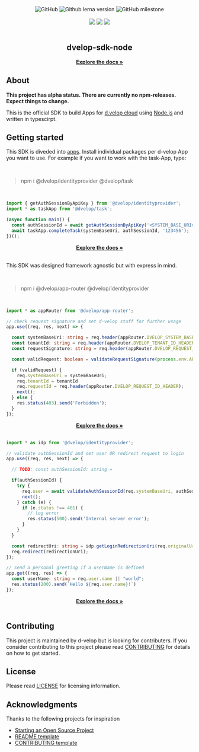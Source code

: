 

<div style="text-align: center">

  <div>
    <img alt="GitHub" src="https://img.shields.io/github/license/d-velop/dvelop-sdk-node?style=for-the-badge">
    <img alt="Github lerna version" src="https://img.shields.io/github/lerna-json/v/d-velop/dvelop-sdk-node?style=for-the-badge">
    <img alt="GitHub milestone" src="https://img.shields.io/github/milestones/progress-percent/d-velop/dvelop-sdk-node/1?style=for-the-badge">
  </div>
  </br>
  <div>
    <img src="https://img.shields.io/badge/%40dvelop%2Fapp--router-merged-blueviolet?style=for-the-badge">
    <img src="https://img.shields.io/badge/%40dvelop%2Fidentityprovider-merged-blueviolet?style=for-the-badge">
    <img src="https://img.shields.io/badge/%40dvelop%2Ftask-in%20progress-%230052cc?style=for-the-badge">
  </div>
  </br>
  <h2>dvelop-sdk-node</h2>
  <a href="https://d-velop.github.io/dvelop-sdk-node/modules.html"><strong>Explore the docs »</strong></a>
</div>

## About

**This project has alpha status. There are currently no npm-releases. Expect things to change.**

This is the official SDK to build Apps for [d.velop cloud](https://www.d-velop.de/cloud/) using
[Node.js](https://nodejs.org/en/) and written in typescirpt.

## Getting started

This SDK is diveded into [apps](https://developer.d-velop.de/dev/de/explore-the-apps). Install individual packages per d-velop App you want to use. For example if you want to work with the task-App, type:

</br>

> npm i @dvelop/identityprovider @dvelop/task

</br>

``` typescript
import { getAuthSessionByApiKey } from '@dvelop/identityprovider';
import * as taskApp from '@dvelop/task';

(async function main() {
  const authSessionId = await getAuthSessionByApiKey('<SYSTEM_BASE_URI>', '<API_KEY>');
  await taskApp.completeTask(systemBaseUri, authSessionId, '123456');
})();
```

<div style="text-align: center">
  <a href="https://d-velop.github.io/dvelop-sdk-node/modules.html"><strong>Explore the docs »</strong></a>
</div>

</br>

This SDK was designed framework agnostic but with express in mind.

</br>

> npm i @dvelop/app-router @dvelop/identityprovider

</br>

``` typescript
import * as appRouter from '@dvelop/app-router';

// check request signature and set d-velop stuff for further usage
app.use((req, res, next) => {

  const systemBaseUri: string = req.header(appRouter.DVELOP_SYSTEM_BASE_URI_HEADER);
  const tenantId: string = req.header(appRouter.DVELOP_TENANT_ID_HEADER);
  const requestSignature: string = req.header(appRouter.DVELOP_REQUEST_SIGNATURE_HEADER);

  const validRequest: boolean = validateRequestSignature(process.env.APP_SECRET, systemBaseUri, tenantId, requestSignature)

  if (validRequest) {
    req.systemBaseUri = systemBaseUri;
    req.tenantId = tenantId
    req.requestId = req.header(appRouter.DVELOP_REQUEST_ID_HEADER);
    next();
  } else {
    res.status(403).send('Forbidden');
  }
});
```

<div style="text-align: center">
  <a href="https://d-velop.github.io/dvelop-sdk-node/modules.html"><strong>Explore the docs »</strong></a>
</div>

</br>

```typescript
import * as idp from '@dvelop/identityprovider';

// validate authSessionId and set user OR redirect request to login
app.use((req, res, next) => {

  // TODO: const authSessionId: string =

  if(authSessionId) {
    try {
      req.user = await validateAuthSessionId(req.systemBaseUri, authSessionId)
      next();
    } catch (e) {
      if (e.status !== 401) {
        // log error
        res.status(500).send('Internal server error');
      }
    }
  }

  const redirectUri: string = idp.getLoginRedirectionUri(req.originalUrl);
  req.redirect(redirectionUri);
});

// send a personal greeting if a userName is defined
app.get((req, res) => {
  const userName: string = req.user.name || "world";
  res.status(200).send(`Hello ${req.user.name}!`)
});
```

<div style="text-align: center">
  <a href="https://d-velop.github.io/dvelop-sdk-node/modules.html"><strong>Explore the docs »</strong></a>
</div>

</br>

## Contributing
This project is maintained by d-velop but is looking for contributers. If you consider contributing to this project please read [CONTRIBUTING](CONTRIBUTING.md) for details on how to get started.


## License
Please read [LICENSE](LICENSE) for licensing information.

## Acknowledgments
Thanks to the following projects for inspiration

* [Starting an Open Source Project](https://opensource.guide/starting-a-project/)
* [README template](https://gist.github.com/PurpleBooth/109311bb0361f32d87a2)
* [CONTRIBUTING template](https://github.com/nayafia/contributing-template/blob/master/CONTRIBUTING-template.md)